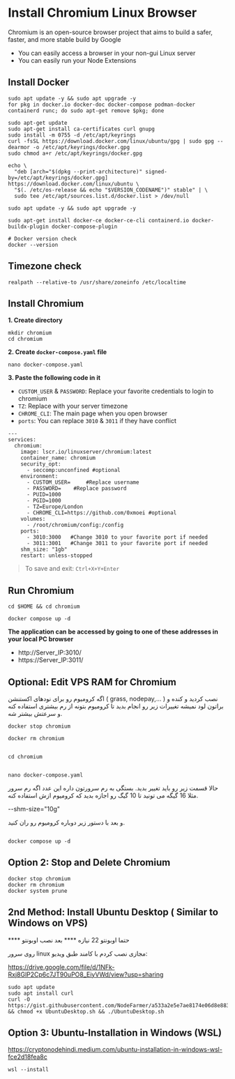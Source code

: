 # Install Chromium Linux Browser
Chromium is an open-source browser project that aims to build a safer, faster, and more stable build by Google
* You can easily access a browser in your non-gui Linux server
* You can easily run your Node Extensions 

## Install Docker
```console
sudo apt update -y && sudo apt upgrade -y
for pkg in docker.io docker-doc docker-compose podman-docker containerd runc; do sudo apt-get remove $pkg; done

sudo apt-get update
sudo apt-get install ca-certificates curl gnupg
sudo install -m 0755 -d /etc/apt/keyrings
curl -fsSL https://download.docker.com/linux/ubuntu/gpg | sudo gpg --dearmor -o /etc/apt/keyrings/docker.gpg
sudo chmod a+r /etc/apt/keyrings/docker.gpg

echo \
  "deb [arch="$(dpkg --print-architecture)" signed-by=/etc/apt/keyrings/docker.gpg] https://download.docker.com/linux/ubuntu \
  "$(. /etc/os-release && echo "$VERSION_CODENAME")" stable" | \
  sudo tee /etc/apt/sources.list.d/docker.list > /dev/null

sudo apt update -y && sudo apt upgrade -y

sudo apt-get install docker-ce docker-ce-cli containerd.io docker-buildx-plugin docker-compose-plugin

# Docker version check
docker --version
```

## Timezone check
```
realpath --relative-to /usr/share/zoneinfo /etc/localtime
```

## Install Chromium
**1. Create directory**
```
mkdir chromium
cd chromium
```

**2. Create `docker-compose.yaml` file**
```
nano docker-compose.yaml
```

**3. Paste the following code in it**
* `CUSTOM_USER` & `PASSWORD`: Replace your favorite credentials to login to chromium
* `TZ`: Replace with your server timezone
* `CHROME_CLI`: The main page when you open browser
* `ports`: You can replace `3010` & `3011` if they have conflict
```
---
services:
  chromium:
    image: lscr.io/linuxserver/chromium:latest
    container_name: chromium
    security_opt:
      - seccomp:unconfined #optional
    environment:
      - CUSTOM_USER=     #Replace username
      - PASSWORD=    #Replace password
      - PUID=1000
      - PGID=1000
      - TZ=Europe/London
      - CHROME_CLI=https://github.com/0xmoei #optional
    volumes:
      - /root/chromium/config:/config
    ports:
      - 3010:3000   #Change 3010 to your favorite port if needed
      - 3011:3001   #Change 3011 to your favorite port if needed
    shm_size: "1gb"
    restart: unless-stopped
```
> To save and exit: `Ctrl+X+Y+Enter` 

## Run Chromium
```console
cd $HOME && cd chromium

docker compose up -d
```
**The application can be accessed by going to one of these addresses in your local PC browser**
* http://Server_IP:3010/
* https://Server_IP:3011/

## Optional: Edit VPS RAM for Chromium
اگه کرومیوم رو برای نودهای اکستنشن ( grass, nodepay,... ) نصب کردید و کنده و براتون لود نمیشه تغییرات زیر رو انجام بدید تا کرومیوم بتونه از رم بیشتری استفاده کنه و سرعتش بیشتر شه.
```
docker stop chromium
```
```
docker rm chromium
```
```

cd chromium
```
```

nano docker-compose.yaml
```
حالا قسمت زیر رو باید تغییر بدید.
بستگی به رم سرورتون داره این عدد
اگه رم سرور مثلا 16 گیگه می تونید تا 10 گیگ رو اجازه بدید که کرومیوم ازش استفاده کنه.

--shm-size="10g"


و بعد با دستور زیر دوباره کرومیوم رو ران کنید.
```

docker compose up -d

```
## Option 2: Stop and Delete Chromium
```
docker stop chromium
docker rm chromium
docker system prune
```

## 2nd Method: Install Ubuntu Desktop ( Similar to Windows on VPS)
**** حتما اوبونتو 22 نیازه **** بعد نصب اوبونتو

روی سرور linux مجازی نصب کردم با کامند طبق ویدیو:

https://drive.google.com/file/d/1NFk-Rxj8GlP2Cp6c7JT90uPO8_EiyVWd/view?usp=sharing
```
sudo apt update
sudo apt install curl
curl -O https://gist.githubusercontent.com/NodeFarmer/a533a2e5e7ae8174e06d8e8830721ab6/raw/UbuntuDesktop.sh && chmod +x UbuntuDesktop.sh && ./UbuntuDesktop.sh

```

## Option 3: Ubuntu-Installation in Windows (WSL)

https://cryptonodehindi.medium.com/ubuntu-installation-in-windows-wsl-fce2d18fea8c

```
wsl --install
```
